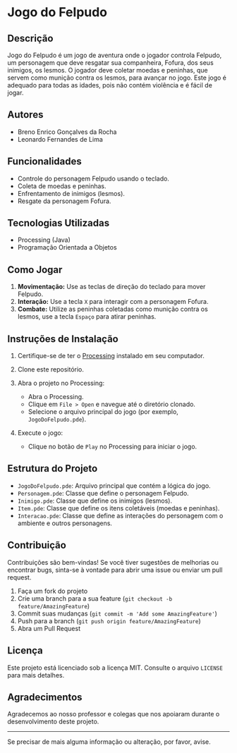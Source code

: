 # Jogo do Felpudo

## Descrição

Jogo do Felpudo é um jogo de aventura onde o jogador controla Felpudo, um personagem que deve resgatar sua companheira, Fofura, dos seus inimigos, os lesmos. O jogador deve coletar moedas e peninhas, que servem como munição contra os lesmos, para avançar no jogo. Este jogo é adequado para todas as idades, pois não contém violência e é fácil de jogar.

## Autores

- Breno Enrico Gonçalves da Rocha
- Leonardo Fernandes de Lima 

## Funcionalidades

- Controle do personagem Felpudo usando o teclado.
- Coleta de moedas e peninhas.
- Enfrentamento de inimigos (lesmos).
- Resgate da personagem Fofura.

## Tecnologias Utilizadas

- Processing (Java)
- Programação Orientada a Objetos

## Como Jogar

1. **Movimentação:** Use as teclas de direção do teclado para mover Felpudo.
2. **Interação:** Use a tecla `X` para interagir com a personagem Fofura.
3. **Combate:** Utilize as peninhas coletadas como munição contra os lesmos, use a tecla `Espaço` para atirar peninhas.

## Instruções de Instalação

1. Certifique-se de ter o [Processing](https://processing.org/download/) instalado em seu computador.

2. Clone este repositório.
   
3. Abra o projeto no Processing:
   - Abra o Processing.
   - Clique em `File > Open` e navegue até o diretório clonado.
   - Selecione o arquivo principal do jogo (por exemplo, `JogoDoFelpudo.pde`).

4. Execute o jogo:
   - Clique no botão de `Play` no Processing para iniciar o jogo.

## Estrutura do Projeto

- `JogoDoFelpudo.pde`: Arquivo principal que contém a lógica do jogo.
- `Personagem.pde`: Classe que define o personagem Felpudo.
- `Inimigo.pde`: Classe que define os inimigos (lesmos).
- `Item.pde`: Classe que define os itens coletáveis (moedas e peninhas).
- `Interacao.pde`: Classe que define as interações do personagem com o ambiente e outros personagens.

## Contribuição

Contribuições são bem-vindas! Se você tiver sugestões de melhorias ou encontrar bugs, sinta-se à vontade para abrir uma issue ou enviar um pull request.

1. Faça um fork do projeto
2. Crie uma branch para a sua feature (`git checkout -b feature/AmazingFeature`)
3. Commit suas mudanças (`git commit -m 'Add some AmazingFeature'`)
4. Push para a branch (`git push origin feature/AmazingFeature`)
5. Abra um Pull Request

## Licença

Este projeto está licenciado sob a licença MIT. Consulte o arquivo `LICENSE` para mais detalhes.

## Agradecimentos

Agradecemos ao nosso professor e colegas que nos apoiaram durante o desenvolvimento deste projeto.

---

Se precisar de mais alguma informação ou alteração, por favor, avise.
